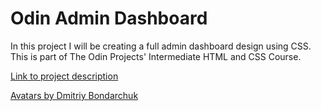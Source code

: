 # Odin Admin Dashboard

In this project I will be creating a full admin dashboard design using CSS. This is part of The Odin Projects' Intermediate HTML and CSS Course.

[Link to project description](https://www.theodinproject.com/lessons/node-path-intermediate-html-and-css-admin-dashboard)

[Avatars by Dmitriy Bondarchuk](https://www.behance.net/indie4art)